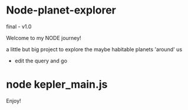 # Node-planet-explorer
final - v1.0

Welcome to my NODE journey!

a little but big project to explore the maybe habitable planets 'around' us
- edit the query and go

# node kepler_main.js <enter>

Enjoy!
